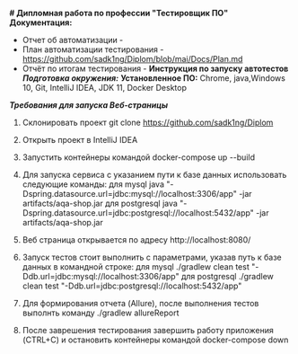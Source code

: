 **# Дипломная работа по профессии "Тестировщик ПО"**
**Документация:**
* Отчет об автоматизации - 
* План автоматизации тестирования - https://github.com/sadk1ng/Diplom/blob/mai/Docs/Plan.md
* Отчёт по итогам тестирования  -
  **Инструкция по запуску автотестов**
**_Подготовка окружения:_**
  **Установленное ПО:** Chrome, java,Windows 10, Git, IntelliJ IDEA, JDK 11, Docker Desktop

**_Требования для запуска Веб-страницы_**
1. Склонировать проект git clone https://github.com/sadk1ng/Diplom

2. Открыть проект в IntelliJ IDEA

3. Запустить контейнеры командой docker-compose up --build 

4. Для запуска сервиса с указанием пути к базе данных использовать следующие команды:
для mysql java "-Dspring.datasource.url=jdbc:mysql://localhost:3306/app" -jar artifacts/aqa-shop.jar 
для postgresql java "-Dspring.datasource.url=jdbc:postgresql://localhost:5432/app" -jar artifacts/aqa-shop.jar

5. Веб страница открывается по адресу http://localhost:8080/

6. Запуск тестов стоит выполнить с параметрами, указав путь к базе данных в командной строке:
для mysql ./gradlew clean test "-Ddb.url=jdbc:mysql://localhost:3306/app"
для postgresql ./gradlew clean test "-Ddb.url=jdbc:postgresql://localhost:5432/app"

7. Для формирования отчета (Allure), после выполнения тестов выполнть команду ./gradlew allureReport

8. После заврешения тестирования завершить работу приложения (CTRL+C) и остановить контейнеры командой docker-compose down